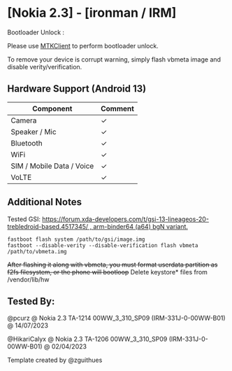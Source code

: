 # [Nokia 2.3] - [ironman / IRM]

Bootloader Unlock : 

Please use [MTKClient](https://github.com/bkerler/mtkclient) to perform bootloader unlock.

To remove your device is corrupt warning, simply flash vbmeta image and disable verity/verification.

## Hardware Support (Android 13)

| Component                 |      Comment                                              |
|---------------------------|-----------------------------------------------------------|
| Camera                    | ✓                                                         |
| Speaker / Mic             | ✓                                                         |
| Bluetooth                 | ✓                                                         |
| WiFi                      | ✓                                                         |
| SIM / Mobile Data / Voice | ✓                                                         |
| VoLTE                     | ✓                                                         |


## Additional Notes

Tested GSI: [https://forum.xda-developers.com/t/gsi-13-lineageos-20-trebledroid-based.4517345/ , arm-binder64 (a64) bgN variant.](https://github.com/TrebleDroid/treble_experimentations/releases/download/ci-20230706/system-td-arm32_binder64-ab-vanilla.img.xz)

```
fastboot flash system /path/to/gsi/image.img
fastboot --disable-verity --disable-verification flash vbmeta /path/to/vbmeta.img
```

~~After flashing it along with vbmeta, you must format userdata partition as f2fs filesystem, or the phone will bootloop~~
Delete keystore* files from /vendor/lib/hw

## Tested By:
@pcurz @ Nokia 2.3 TA-1214 00WW_3_310_SP09 (IRM-331J-0-00WW-B01) @ 14/07/2023

@HikariCalyx @ Nokia 2.3 TA-1206 00WW_3_310_SP09 (IRM-331J-0-00WW-B01) @ 02/04/2023

Template created by @zguithues